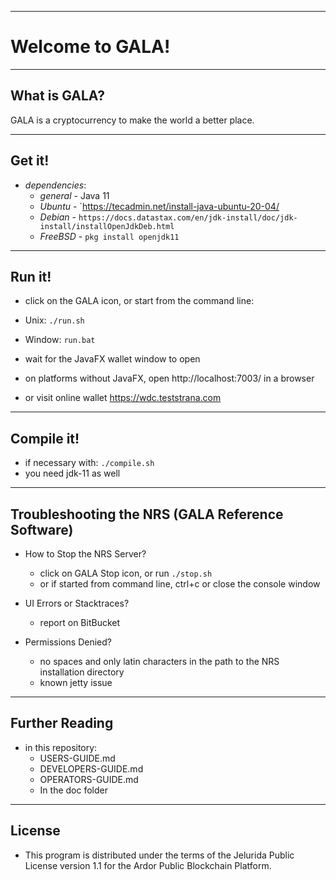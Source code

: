 ----
# Welcome to GALA! #

----
## What is GALA? ##
GALA is a cryptocurrency to make the world a better place.

----
## Get it! ##

  - *dependencies*:
    - *general* - Java 11
    - *Ubuntu* - `https://tecadmin.net/install-java-ubuntu-20-04/
    - *Debian* - `https://docs.datastax.com/en/jdk-install/doc/jdk-install/installOpenJdkDeb.html`
    - *FreeBSD* - `pkg install openjdk11`

----
## Run it! ##

  - click on the GALA icon, or start from the command line:
  - Unix: `./run.sh`
  - Window: `run.bat`

  - wait for the JavaFX wallet window to open
  - on platforms without JavaFX, open http://localhost:7003/ in a browser
  - or visit online wallet https://wdc.teststrana.com

----
## Compile it! ##

  - if necessary with: `./compile.sh`
  - you need jdk-11 as well

----
## Troubleshooting the NRS (GALA Reference Software) ##

  - How to Stop the NRS Server?
    - click on GALA Stop icon, or run `./stop.sh`
    - or if started from command line, ctrl+c or close the console window

  - UI Errors or Stacktraces?
    - report on BitBucket

  - Permissions Denied?
    - no spaces and only latin characters in the path to the NRS installation directory
    - known jetty issue

----
## Further Reading ##

  - in this repository:
    - USERS-GUIDE.md
    - DEVELOPERS-GUIDE.md
    - OPERATORS-GUIDE.md
    - In the doc folder

----

## License
* This program is distributed under the terms of the Jelurida Public License version 1.1 for the Ardor Public Blockchain Platform.

